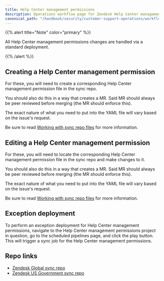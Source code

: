 ```yaml
---
title: Help Center management permissions
description: Operations workflow page for Zendesk Help Center management permissions
canonical_path: "/handbook/security/customer-support-operations/workflows/zendesk/help-center-management-permissions"
---
```


{{% alert title="Note" color="primary" %}}

All Help Center management permissions changes are handled via a standard deployment.

{{% /alert %}}

## Creating a Help Center management permission

For these, you will need to create a corresponding Help Center management permission file in the sync repo.

You should also do this in a way that creates a MR. Said MR should always be peer reviewed before merging (the MR should enforce this).

The exact nature of what you need to put into the YAML file will vary based on the issue's request.

Be sure to read [Working with sync repo files](../../docs/sync-repo-files) for more information.

## Editing a Help Center management permission

For these, you will need to locate the corresponding Help Center management permission file in the sync repo and make changes to it.

You should also do this in a way that creates a MR. Said MR should always be peer reviewed before merging (the MR should enforce this).

The exact nature of what you need to put into the YAML file will vary based on the issue's request.

Be sure to read [Working with sync repo files](../../docs/sync-repo-files) for more information.

## Exception deployment

To perform an exception deployment for Help Center management permissions, navigate to the Help Center management permissions project in question, go to the scheduled pipelines page, and click the play button. This will trigger a sync job for the Help Center management permissions.

## Repo links

- [Zendesk Global sync repo](https://gitlab.com/gitlab-support-readiness/zendesk-global/help-center-management-permissions)
- [Zendesk US Government sync repo](https://gitlab.com/gitlab-support-readiness/zendesk-us-government/help-center-management-permissions)
